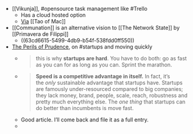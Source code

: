 - [[Vikunja]], #opensource task management like #Trello
	- Has a cloud hosted option
	- [Via](https://taoofmac.com/space/apps/vikunja) [[Tao of Mac]]
- [[Communation]] is an alternative vision to [[The Network State]] by [[Primavera de Filippi]]
	- ((63cd6615-5499-4db9-b54f-538fdd0ff550))
- [The Perils of Prudence](https://pivotal.substack.com/p/the-perils-of-prudence), on #startups and moving quickly
	- > this is why **startups are hard**. You have to do both: go as fast as you can for as long as you can. Sprint the marathon.
	- > **Speed is a competitive advantage in itself.** In fact, it’s the *only* sustainable advantage that startups have. Startups are famously under-resourced compared to big companies; they lack money, brand, people, scale, reach, robustness and pretty much everything else. The *one thing* that startups can do better than incumbents is move fast.
	- Good article. I’ll come back and file it as a full entry.
	-